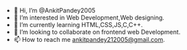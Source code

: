 - 👋 Hi, I’m @AnkitPandey2005
- 👀 I’m interested in Web Development,Web designing.
- 🌱 I’m currently learning HTML,CSS,JS,C,C++.
- 💞️ I’m looking to collaborate on frontend web Development.
- 📫 How to reach me ankitpandey212005@gmail.com.

<!---
AnkitPandey2005/AnkitPandey2005 is a ✨ special ✨ repository because its `README.md` (this file) appears on your GitHub profile.
You can click the Preview link to take a look at your changes.
--->
